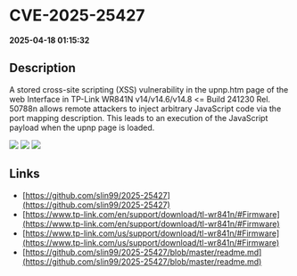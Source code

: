 # CVE-2025-25427

**2025-04-18 01:15:32**

## Description
A stored cross-site scripting (XSS) vulnerability in the upnp.htm page of the web Interface in TP-Link WR841N v14/v14.6/v14.8 <= Build 241230 Rel. 50788n allows remote attackers to inject arbitrary JavaScript code via the port mapping description. This leads to an execution of the JavaScript payload when the upnp page is loaded.

![](https://img.shields.io/static/v1?label=Score&message=8.6&color=red)
![](https://img.shields.io/static/v1?label=Severity&message=HIGH&color=red)
![](https://img.shields.io/static/v1?label=CWE&message=XSS&color=green)

## Links
- [https://github.com/slin99/2025-25427](https://github.com/slin99/2025-25427)
- [https://www.tp-link.com/en/support/download/tl-wr841n/#Firmware](https://www.tp-link.com/en/support/download/tl-wr841n/#Firmware)
- [https://www.tp-link.com/us/support/download/tl-wr841n/#Firmware](https://www.tp-link.com/us/support/download/tl-wr841n/#Firmware)
- [https://github.com/slin99/2025-25427/blob/master/readme.md](https://github.com/slin99/2025-25427/blob/master/readme.md)
